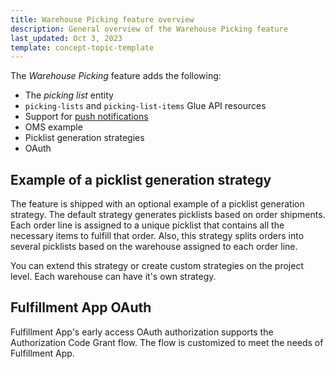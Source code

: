 ```yaml
---
title: Warehouse Picking feature overview
description: General overview of the Warehouse Picking feature
last_updated: Oct 3, 2023
template: concept-topic-template
---
```



The *Warehouse Picking* feature adds the following:
* The *picking list* entity
* `picking-lists` and `picking-list-items` Glue API resources
* Support for [push notifications](/docs/pbc/all/miscellaneous/202311.0/push-notification-feature-overview.html)
* OMS example
* Picklist generation strategies
* OAuth



## Example of a picklist generation strategy

The feature is shipped with an optional example of a picklist generation strategy. The default strategy generates picklists based on order shipments. Each order line is assigned to a unique picklist that contains all the necessary items to fulfill that order. Also, this strategy splits orders into several picklists based on the warehouse assigned to each order line.

You can extend this strategy or create custom strategies on the project level. Each warehouse can have it's own strategy.


## Fulfillment App OAuth

Fulfillment App's early access OAuth authorization supports the Authorization Code Grant flow. The flow is customized to meet the needs of Fulfillment App.
